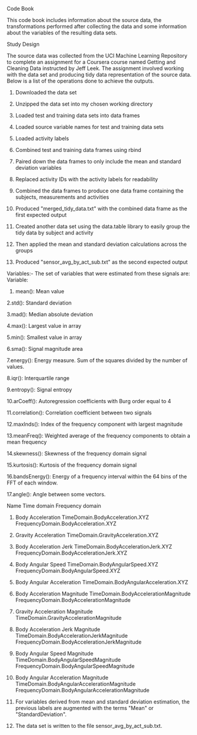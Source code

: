 Code Book

This code book includes information about the source data, the transformations performed after collecting the data and some information about the variables of the resulting data sets.

Study Design

The source data was collected from the UCI Machine Learning Repository to complete an assignment for a Coursera course named Getting and Cleaning Data instructed by Jeff Leek. The assignment involved working with the data set and producing tidy data representation of the source data. Below is a list of the operations done to achieve the outputs.

1. Downloaded the data set

2. Unzipped the data set into my chosen working directory

3. Loaded test and training data sets into data frames


4. Loaded source variable names for test and training data sets


5. Loaded activity labels


6. Combined test and training data frames using rbind


7. Paired down the data frames to only include the mean and standard deviation variables


8. Replaced activity IDs with the activity labels for readability


9. Combined the data frames to produce one data frame containing the subjects, measurements and activities


10. Produced "merged_tidy_data.txt" with the combined data frame as the first expected output


11. Created another data set using the data.table library to easily group the tidy data by subject and activity


12. Then applied the mean and standard deviation calculations across the groups


13. Produced "sensor_avg_by_act_sub.txt" as the second expected output


Variables:-
The set of variables that were estimated from these signals are:
Variable:
1. mean(): Mean value

2.std(): Standard deviation

3.mad(): Median absolute deviation

4.max(): Largest value in array

5.min(): Smallest value in array

6.sma(): Signal magnitude area

7.energy(): Energy measure. Sum of the squares divided by the number of values.

8.iqr(): Interquartile range

9.entropy(): Signal entropy

10.arCoeff(): Autoregression coefficients with Burg order equal to 4

11.correlation(): Correlation coefficient between two signals

12.maxInds(): Index of the frequency component with largest magnitude

13.meanFreq(): Weighted average of the frequency components to obtain a mean frequency

14.skewness(): Skewness of the frequency domain signal

15.kurtosis(): Kurtosis of the frequency domain signal

16.bandsEnergy(): Energy of a frequency interval within the 64 bins of the FFT of each window.

17.angle(): Angle between some vectors.

Name	Time domain	Frequency domain
1. Body Acceleration	TimeDomain.BodyAcceleration.XYZ	FrequencyDomain.BodyAcceleration.XYZ

2. Gravity Acceleration	TimeDomain.GravityAcceleration.XYZ	

3. Body Acceleration Jerk	TimeDomain.BodyAccelerationJerk.XYZ	FrequencyDomain.BodyAccelerationJerk.XYZ

4. Body Angular Speed	TimeDomain.BodyAngularSpeed.XYZ	FrequencyDomain.BodyAngularSpeed.XYZ

5. Body Angular Acceleration	TimeDomain.BodyAngularAcceleration.XYZ	

6. Body Acceleration Magnitude	TimeDomain.BodyAccelerationMagnitude	FrequencyDomain.BodyAccelerationMagnitude

7. Gravity Acceleration Magnitude	TimeDomain.GravityAccelerationMagnitude	

8. Body Acceleration Jerk Magnitude	TimeDomain.BodyAccelerationJerkMagnitude	FrequencyDomain.BodyAccelerationJerkMagnitude

9. Body Angular Speed Magnitude	TimeDomain.BodyAngularSpeedMagnitude	FrequencyDomain.BodyAngularSpeedMagnitude

10. Body Angular Acceleration Magnitude	TimeDomain.BodyAngularAccelerationMagnitude	FrequencyDomain.BodyAngularAccelerationMagnitude

11. For variables derived from mean and standard deviation estimation, the previous labels are augmented with the terms "Mean" or "StandardDeviation".

12. The data set is written to the file sensor_avg_by_act_sub.txt.
